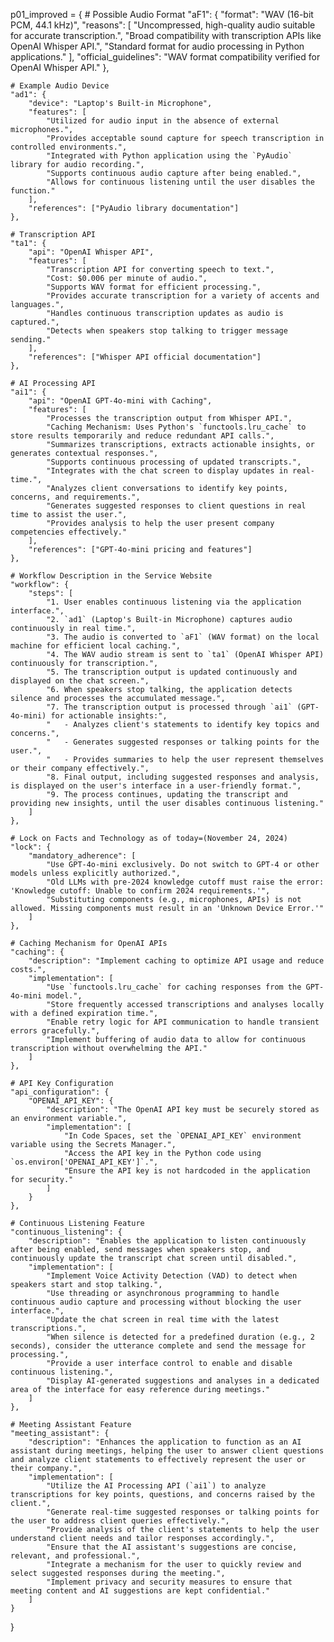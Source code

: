 p01_improved = {
    # Possible Audio Format
    "aF1": {
        "format": "WAV (16-bit PCM, 44.1 kHz)",
        "reasons": [
            "Uncompressed, high-quality audio suitable for accurate transcription.",
            "Broad compatibility with transcription APIs like OpenAI Whisper API.",
            "Standard format for audio processing in Python applications."
        ],
        "official_guidelines": "WAV format compatibility verified for OpenAI Whisper API."
    },

    # Example Audio Device
    "ad1": {
        "device": "Laptop's Built-in Microphone",
        "features": [
            "Utilized for audio input in the absence of external microphones.",
            "Provides acceptable sound capture for speech transcription in controlled environments.",
            "Integrated with Python application using the `PyAudio` library for audio recording.",
            "Supports continuous audio capture after being enabled.",
            "Allows for continuous listening until the user disables the function."
        ],
        "references": ["PyAudio library documentation"]
    },

    # Transcription API
    "ta1": {
        "api": "OpenAI Whisper API",
        "features": [
            "Transcription API for converting speech to text.",
            "Cost: $0.006 per minute of audio.",
            "Supports WAV format for efficient processing.",
            "Provides accurate transcription for a variety of accents and languages.",
            "Handles continuous transcription updates as audio is captured.",
            "Detects when speakers stop talking to trigger message sending."
        ],
        "references": ["Whisper API official documentation"]
    },

    # AI Processing API
    "ai1": {
        "api": "OpenAI GPT-4o-mini with Caching",
        "features": [
            "Processes the transcription output from Whisper API.",
            "Caching Mechanism: Uses Python's `functools.lru_cache` to store results temporarily and reduce redundant API calls.",
            "Summarizes transcriptions, extracts actionable insights, or generates contextual responses.",
            "Supports continuous processing of updated transcripts.",
            "Integrates with the chat screen to display updates in real-time.",
            "Analyzes client conversations to identify key points, concerns, and requirements.",
            "Generates suggested responses to client questions in real time to assist the user.",
            "Provides analysis to help the user present company competencies effectively."
        ],
        "references": ["GPT-4o-mini pricing and features"]
    },

    # Workflow Description in the Service Website
    "workflow": {
        "steps": [
            "1. User enables continuous listening via the application interface.",
            "2. `ad1` (Laptop's Built-in Microphone) captures audio continuously in real time.",
            "3. The audio is converted to `aF1` (WAV format) on the local machine for efficient local caching.",
            "4. The WAV audio stream is sent to `ta1` (OpenAI Whisper API) continuously for transcription.",
            "5. The transcription output is updated continuously and displayed on the chat screen.",
            "6. When speakers stop talking, the application detects silence and processes the accumulated message.",
            "7. The transcription output is processed through `ai1` (GPT-4o-mini) for actionable insights:",
            "   - Analyzes client's statements to identify key topics and concerns.",
            "   - Generates suggested responses or talking points for the user.",
            "   - Provides summaries to help the user represent themselves or their company effectively.",
            "8. Final output, including suggested responses and analysis, is displayed on the user's interface in a user-friendly format.",
            "9. The process continues, updating the transcript and providing new insights, until the user disables continuous listening."
        ]
    },

    # Lock on Facts and Technology as of today=(November 24, 2024)
    "lock": {
        "mandatory_adherence": [
            "Use GPT-4o-mini exclusively. Do not switch to GPT-4 or other models unless explicitly authorized.",
            "Old LLMs with pre-2024 knowledge cutoff must raise the error: 'Knowledge cutoff: Unable to confirm 2024 requirements.'",
            "Substituting components (e.g., microphones, APIs) is not allowed. Missing components must result in an 'Unknown Device Error.'"
        ]
    },

    # Caching Mechanism for OpenAI APIs
    "caching": {
        "description": "Implement caching to optimize API usage and reduce costs.",
        "implementation": [
            "Use `functools.lru_cache` for caching responses from the GPT-4o-mini model.",
            "Store frequently accessed transcriptions and analyses locally with a defined expiration time.",
            "Enable retry logic for API communication to handle transient errors gracefully.",
            "Implement buffering of audio data to allow for continuous transcription without overwhelming the API."
        ]
    },

    # API Key Configuration
    "api_configuration": {
        "OPENAI_API_KEY": {
            "description": "The OpenAI API key must be securely stored as an environment variable.",
            "implementation": [
                "In Code Spaces, set the `OPENAI_API_KEY` environment variable using the Secrets Manager.",
                "Access the API key in the Python code using `os.environ['OPENAI_API_KEY']`.",
                "Ensure the API key is not hardcoded in the application for security."
            ]
        }
    },

    # Continuous Listening Feature
    "continuous_listening": {
        "description": "Enables the application to listen continuously after being enabled, send messages when speakers stop, and continuously update the transcript chat screen until disabled.",
        "implementation": [
            "Implement Voice Activity Detection (VAD) to detect when speakers start and stop talking.",
            "Use threading or asynchronous programming to handle continuous audio capture and processing without blocking the user interface.",
            "Update the chat screen in real time with the latest transcriptions.",
            "When silence is detected for a predefined duration (e.g., 2 seconds), consider the utterance complete and send the message for processing.",
            "Provide a user interface control to enable and disable continuous listening.",
            "Display AI-generated suggestions and analyses in a dedicated area of the interface for easy reference during meetings."
        ]
    },

    # Meeting Assistant Feature
    "meeting_assistant": {
        "description": "Enhances the application to function as an AI assistant during meetings, helping the user to answer client questions and analyze client statements to effectively represent the user or their company.",
        "implementation": [
            "Utilize the AI Processing API (`ai1`) to analyze transcriptions for key points, questions, and concerns raised by the client.",
            "Generate real-time suggested responses or talking points for the user to address client queries effectively.",
            "Provide analysis of the client's statements to help the user understand client needs and tailor responses accordingly.",
            "Ensure that the AI assistant's suggestions are concise, relevant, and professional.",
            "Integrate a mechanism for the user to quickly review and select suggested responses during the meeting.",
            "Implement privacy and security measures to ensure that meeting content and AI suggestions are kept confidential."
        ]
    }
}